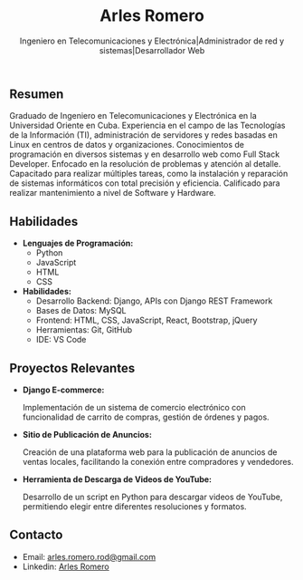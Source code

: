<!DOCTYPE html>
<html lang="es">

<head>
  <meta charset="UTF-8">
  <meta name="viewport" content="width=device-width, initial-scale=1.0">

  <!-- CSS -->
  <link rel="stylesheet" href="style.css">
</head>

<body>

  <!-- Cabecera -->
  <header>
    <h1>Arles Romero</h1>
    <p>Ingeniero en Telecomunicaciones y Electrónica|Administrador de red y sistemas|Desarrollador Web</p>
  </header>

  <!-- Resumen -->
  <section class="resumen">
    <h2>Resumen</h2>
    <p>Graduado de Ingeniero en Telecomunicaciones y Electrónica en la Universidad Oriente en Cuba. Experiencia en el campo de las Tecnologías de la Información (TI), administración de servidores y redes basadas en Linux en centros de datos y organizaciones. Conocimientos de programación en diversos sistemas y en desarrollo web como Full Stack Developer. Enfocado en la resolución de problemas y atención al detalle. Capacitado para realizar múltiples tareas, como la instalación y reparación de sistemas informáticos con total precisión y eficiencia. Calificado para realizar mantenimiento a nivel de Software y Hardware.</p>
  </section>

<!-- Habilidades -->
  <section class="habilidades">
    <h2>Habilidades</h2>
    <ul>
      <li>
        <strong>Lenguajes de Programación:</strong>
        <ul>
          <li>Python</li>
          <li>JavaScript</li>
          <li>HTML</li>
          <li>CSS</li>
        </ul>
      </li>
      <li>
        <strong>Habilidades:</strong>
        <ul>
          <li>Desarrollo Backend: Django, APIs con Django REST Framework</li>
          <li>Bases de Datos: MySQL</li>
          <li>Frontend: HTML, CSS, JavaScript, React, Bootstrap, jQuery</li>
          <li>Herramientas: Git, GitHub</li>
          <li>IDE: VS Code</li>
        </ul>
      </li>
    </ul>
  </section>

  <!-- Proyectos -->
  <section class="proyectos">
    <h2>Proyectos Relevantes</h2>
    <ul>
      <li>
        <strong>Django E-commerce:</strong>
        <p>Implementación de un sistema de comercio electrónico con funcionalidad de carrito de compras, gestión de órdenes y pagos.</p>
      </li>
      <li>
        <strong>Sitio de Publicación de Anuncios:</strong>
        <p>Creación de una plataforma web para la publicación de anuncios de ventas locales, facilitando la conexión entre compradores y vendedores.</p>
      </li>
      <li>
        <strong>Herramienta de Descarga de Videos de YouTube:</strong>
        <p>Desarrollo de un script en Python para descargar videos de YouTube, permitiendo elegir entre diferentes resoluciones y formatos.</p>
      </li>
    </ul>
  </section>

  <!-- Contacto -->
  <section class="contacto">
    <h2>Contacto</h2>
    <ul>
      <li>Email: <a href="mailto:arles.romero.rod@gmail.com">arles.romero.rod@gmail.com</a></li>
      <li>Linkedin: <a href="https://www.linkedin.com/in/arles-romero-rodr%C3%ADguez-a63959171/">Arles Romero</a></li>
    </ul>
  </section>

</body>

</html>
